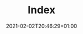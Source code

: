 ---
title: "Index"
date: 2021-02-02T20:46:29+01:00
draft: false
type: docs
weight: 3


cascade:
- type: "blog"
  # set to false to include a blog section in the section nav along with docs
  toc_root: true
  _target:
    path: "/blog/**"
- type: "docs"
  _target:
    path: "/**"
exclude_search: true
---